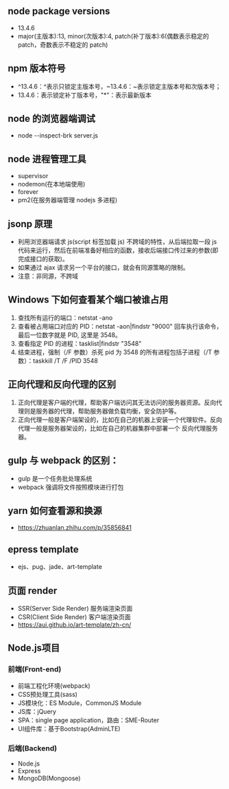## node package versions
- 13.4.6
- major(主版本):13, minor(次版本):4, patch(补丁版本):6(偶数表示稳定的 patch，奇数表示不稳定的 patch)

## npm 版本符号
- ^13.4.6：^表示只锁定主版本号，~13.4.6：~表示锁定主版本号和次版本号；
- 13.4.6：表示锁定补丁版本号，"\*"：表示最新版本

## node 的浏览器端调试
- node --inspect-brk server.js

## node 进程管理工具
- supervisor
- nodemon(在本地端使用)
- forever
- pm2(在服务器端管理 nodejs 多进程)

## jsonp 原理
- 利用浏览器端请求 js(script 标签加载 js) 不跨域的特性，从后端拉取一段 js 代码来运行，然后在前端准备好相应的函数，接收后端接口传过来的参数(即完成接口的获取)。
- 如果通过 ajax 请求另一个平台的接口，就会有同源策略的限制。
- 注意：非同源，不跨域

## Windows 下如何查看某个端口被谁占用
1. 查找所有运行的端口：netstat -ano
2. 查看被占用端口对应的 PID：netstat -aon|findstr "9000"
   回车执行该命令，最后一位数字就是 PID, 这里是 3548。
3. 查看指定 PID 的进程：tasklist|findstr "3548"
4. 结束进程，强制（/F 参数）杀死 pid 为 3548 的所有进程包括子进程（/T 参数）：taskkill /T /F /PID 3548

## 正向代理和反向代理的区别
1. 正向代理是客户端的代理，帮助客户端访问其无法访问的服务器资源。反向代理则是服务器的代理，帮助服务器做负载均衡，安全防护等。
2. 正向代理一般是客户端架设的，比如在自己的机器上安装一个代理软件。反向代理一般是服务器架设的，比如在自己的机器集群中部署一个 反向代理服务器。

## gulp 与 webpack 的区别：
- gulp 是一个任务批处理系统
- webpack 强调将文件按照模块进行打包

## yarn 如何查看源和换源
- https://zhuanlan.zhihu.com/p/35856841

## epress template
- ejs、pug、jade、art-template

## 页面 render
- SSR(Server Side Render) 服务端渲染页面
- CSR(Client Side Render) 客户端渲染页面
- https://aui.github.io/art-template/zh-cn/

## Node.js项目
### 前端(Front-end)
- 前端工程化环境(webpack)
- CSS预处理工具(sass)
- JS模块化：ES Module，CommonJS Module
- JS库：jQuery
- SPA：single page application，路由：SME-Router
- UI组件库：基于Bootstrap(AdminLTE)
### 后端(Backend)
- Node.js
- Express
- MongoDB(Mongoose)
